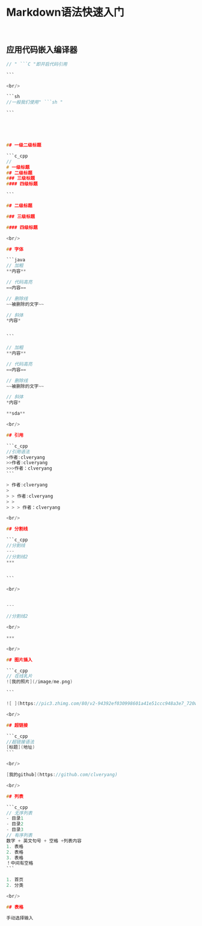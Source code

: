 # Markdown语法快速入门

<br/>

## 应用代码嵌入编译器

``````c
// " ```C "即开启代码引用 

```

<br/>

```sh
//一般我们使用" ```sh "

```





## 一级二级标题

```c_cpp
//
# 一级标题
## 二级标题
### 三级标题
#### 四级标题

```

## 二级标题

### 三级标题

#### 四级标题

<br/>

## 字体

```java
// 加粗
**内容**

// 代码高亮
==内容==

// 删除线
~~被删除的文字~~

// 斜体
*内容*


```

// 加粗
**内容**

// 代码高亮
==内容==

// 删除线
~~被删除的文字~~

// 斜体
*内容*

**sda**

<br/>

## 引用

```c_cpp
//引用语法
>作者:clveryang
>>作者:clveryang
>>>作者：clveryang
```

> 作者:clveryang
>
> > 作者:clveryang
> >
> > > 作者：clveryang

<br/>

## 分割线

```c_cpp
//分割线
---
//分割线2
***


```

<br/>


---

//分割线2

<br/>

***

<br/>

## 图片插入

```c_cpp
// 在线乳片
![我的照片](/image/me.png)

```

![ ](https://pic3.zhimg.com/80/v2-94392ef030998601a41e51ccc948a3e7_720w.jpg?source=1940ef5c)

<br/>

## 超链接

```c_cpp
//超链接语法
[标题](地址)
```

<br/>

[我的github](https://github.com/clveryang)

<br/>

## 列表

```c_cpp
// 无序列表
- 目录1
- 目录2
- 目录3
// 有序列表
数字 + 英文句号 + 空格 +列表内容
1. 表格
2. 表格
3. 表格
！中间有空格
```

1. 首页
2. 分类

<br/>

## 表格

手动选择输入